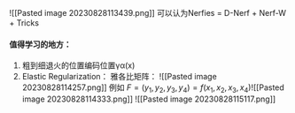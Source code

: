 ![[Pasted image 20230828113439.png]]
可以认为Nerfies = D-Nerf + Nerf-W + Tricks

#### 值得学习的地方：
1. 粗到细退火的位置编码位置γα(x)
2. Elastic Regularization：
   雅各比矩阵：
   ![[Pasted image 20230828114257.png]]
   例如
   $F = (y_1,y_2,y_3,y_4)=f(x_1,x_2,x_3,x_4)$![[Pasted image 20230828114333.png]]
   ![[Pasted image 20230828115117.png]]
   
   

